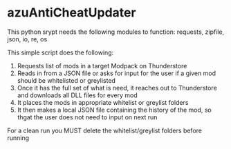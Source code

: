 # azuAntiCheatUpdater

This python srypt needs the following modules to function:  requests, zipfile, json, io, re, os

This simple script does the following:
1. Requests list of mods in a target Modpack on Thunderstore
2. Reads in from a JSON file or asks for input for the user if a given mod should be whitelisted or greylisted
3. Once it has the full set of what is need, it reaches out to Thunderstore and downloads all DLL files for every mod
4. It places the mods in appropriate whitelist or greylist folders
5. It then makes a local JSON file containing the history of the mod, so thgat the user does not need to input on next run

For a clean run you MUST delete the whitelist/greylist folders before running
